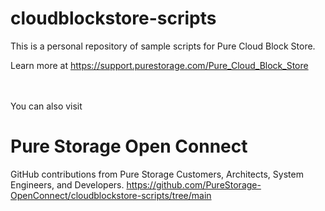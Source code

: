 # cloudblockstore-scripts

This is a personal repository of sample scripts for Pure Cloud Block Store.


Learn more at https://support.purestorage.com/Pure_Cloud_Block_Store

\
\
You can also visit 
 # Pure Storage Open Connect
GitHub contributions from Pure Storage Customers, Architects, System Engineers, and Developers.
https://github.com/PureStorage-OpenConnect/cloudblockstore-scripts/tree/main
